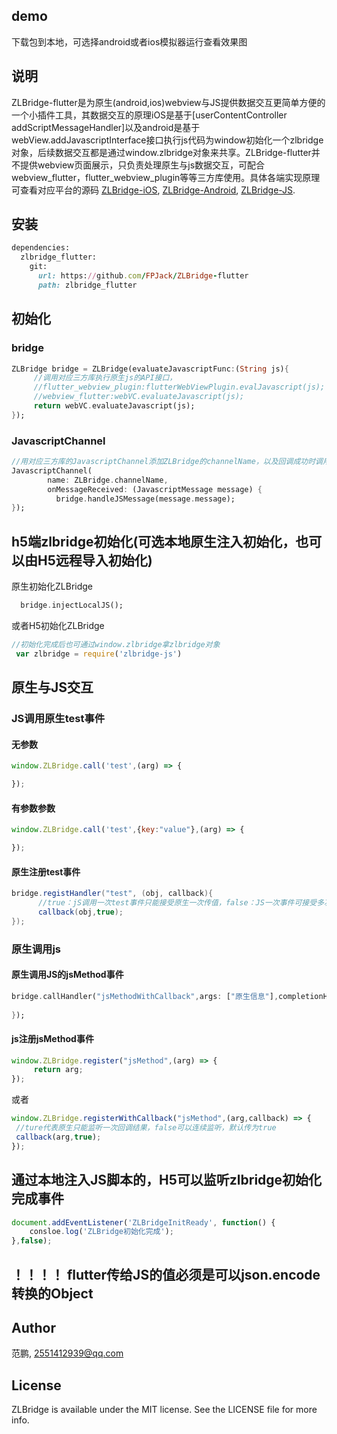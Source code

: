 
## demo
下载包到本地，可选择android或者ios模拟器运行查看效果图
## 说明
ZLBridge-flutter是为原生(android,ios)webview与JS提供数据交互更简单方便的一个小插件工具，其数据交互的原理iOS是基于[userContentController addScriptMessageHandler]以及android是基于webView.addJavascriptInterface接口执行js代码为window初始化一个zlbridge对象，后续数据交互都是通过window.zlbridge对象来共享。ZLBridge-flutter并不提供webview页面展示，只负责处理原生与js数据交互，可配合webview_flutter，flutter_webview_plugin等等三方库使用。具体各端实现原理可查看对应平台的源码
[ZLBridge-iOS](https://github.com/FPJack/ZLBridge-iOS),
[ZLBridge-Android](https://github.com/FPJack/ZLBridge-Android),
[ZLBridge-JS](https://github.com/FPJack/ZLBridge-JS).

## 安装
```ruby
dependencies:
  zlbridge_flutter:
    git:
      url: https://github.com/FPJack/ZLBridge-flutter
      path: zlbridge_flutter
```
## 初始化 

### bridge
```Dart
ZLBridge bridge = ZLBridge(evaluateJavascriptFunc:(String js){
	 //调用对应三方库执行原生js的API接口， 
	 //flutter_webview_plugin:flutterWebViewPlugin.evalJavascript(js);
	 //webview_flutter:webVC.evaluateJavascript(js);
     return webVC.evaluateJavascript(js);
});

```
### JavascriptChannel
```Dart
//用对应三方库的JavascriptChannel添加ZLBridge的channelName，以及回调成功时调用bridge.handleJSMessage(message),bridge的registHandler就能接受相对应注册的事件通知
JavascriptChannel(
        name: ZLBridge.channelName,
        onMessageReceived: (JavascriptMessage message) {
          bridge.handleJSMessage(message.message);
});
```

## h5端zlbridge初始化(可选本地原生注入初始化，也可以由H5远程导入初始化)
原生初始化ZLBridge
```Dart
  bridge.injectLocalJS();
```
或者H5初始化ZLBridge
```JavaScript
//初始化完成后也可通过window.zlbridge拿zlbridge对象
 var zlbridge = require('zlbridge-js')
```

## 原生与JS交互

### JS调用原生test事件

#### 无参数
```JavaScript
window.ZLBridge.call('test',(arg) => {

});
```
#### 有参数参数
```JavaScript
window.ZLBridge.call('test',{key:"value"},(arg) => {

});
```
#### 原生注册test事件
```Java
bridge.registHandler("test", (obj, callback){
	  //true：jS调用一次test事件只能接受原生一次传值，false：JS一次事件可接受多次传值
      callback(obj,true);
});
```

### 原生调用js

#### 原生调用JS的jsMethod事件
```Dart
bridge.callHandler("jsMethodWithCallback",args: ["原生信息"],completionHandler:(obj,error){
                
});
```

#### js注册jsMethod事件
```JavaScript
window.ZLBridge.register("jsMethod",(arg) => {
     return arg;
});
 ```
 或者
 ```JavaScript
window.ZLBridge.registerWithCallback("jsMethod",(arg,callback) => {
  //ture代表原生只能监听一次回调结果，false可以连续监听，默认传为true
  callback(arg,true);
});
  ```

## 通过本地注入JS脚本的，H5可以监听zlbridge初始化完成事件
```JavaScript
document.addEventListener('ZLBridgeInitReady', function() {
    consloe.log('ZLBridge初始化完成');
},false);
  ```
## ！！！！ flutter传给JS的值必须是可以json.encode转换的Object

## Author

范鹏, 2551412939@qq.com



## License

ZLBridge is available under the MIT license. See the LICENSE file for more info.